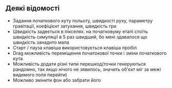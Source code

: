 ## Деякі відомості
* Задання початкового куту польоту, швидкості руху, параметру гравітації, коефіцієнт затухання, швидкість гри
* Швидкість задеється в пікселях. на початковуму етапі стоїть швидкість симуляції в 5 раз швидший, бо мені здавалося що швидкість занаднто мала  
* Старт / пауза клавіша використовується клавіша пробіл
* Drag можливість переміщення початокової точки і зміни початкового кута
* Можливість додати різні типи перешкод(точки генеруються рандомно, так якщо нічого не зявилось, значить об'єкт міг за межі видимого поля перейти)
* Можливо змінити фон або забрати його
